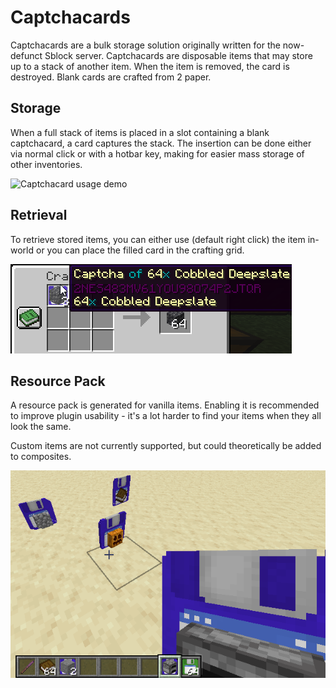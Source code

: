 # Captchacards

Captchacards are a bulk storage solution originally written for the now-defunct Sblock server.
Captchacards are disposable items that may store up to a stack of another item.
When the item is removed, the card is destroyed. Blank cards are crafted from 2 paper.

## Storage

When a full stack of items is placed in a slot containing a blank captchacard,
a card captures the stack.
The insertion can be done either via normal click or with a hotbar key,
making for easier mass storage of other inventories.

![Captchacard usage demo](img/captcha_usage.gif)

## Retrieval

To retrieve stored items, you can either use (default right click) the item in-world
or you can place the filled card in the crafting grid.

![Captchacard item retrieval](img/captcha_uncraft.png)

## Resource Pack

A resource pack is generated for vanilla items. Enabling it is recommended to improve
plugin usability - it's a lot harder to find your items when they all look the same.

Custom items are not currently supported, but could theoretically be added to composites.

![Captchacard resource pack](img/resource_pack.png)
